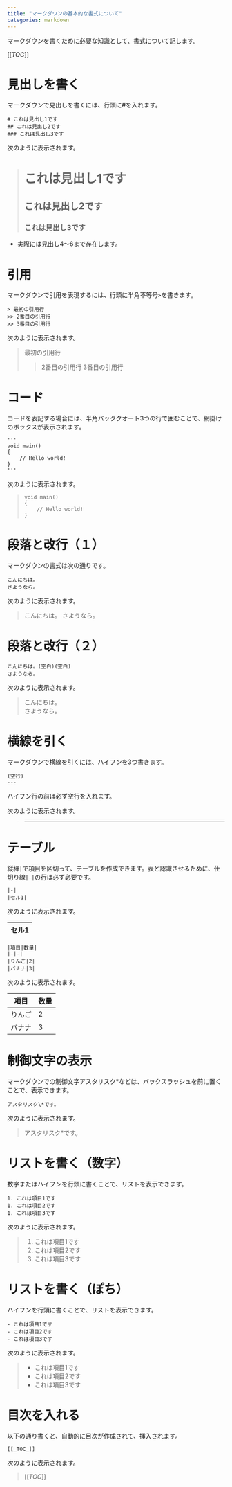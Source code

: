 ```yaml
---
title: "マークダウンの基本的な書式について"
categories: markdown
---
```


マークダウンを書くために必要な知識として、書式について記します。

[[_TOC_]]

# 見出しを書く

マークダウンで見出しを書くには、行頭に#を入れます。

```
# これは見出し1です
## これは見出し2です
### これは見出し3です
```

次のように表示されます。

> # これは見出し1です
> ## これは見出し2です
> ### これは見出し3です

- 実際には見出し4～6まで存在します。

# 引用

マークダウンで引用を表現するには、行頭に半角不等号`>`を書きます。

```
> 最初の引用行
>> 2番目の引用行
>> 3番目の引用行
```

次のように表示されます。

> 最初の引用行
>> 2番目の引用行
>> 3番目の引用行

# コード

コードを表記する場合には、半角バッククオート3つの行で囲むことで、網掛けのボックスが表示されます。

```
'''
void main()
{
    // Hello world!
}
'''
```

次のように表示されます。
> ```
> void main()
> {
>     // Hello world!
> }
> ```

# 段落と改行（１）

マークダウンの書式は次の通りです。

```
こんにちは。
さようなら。
```

次のように表示されます。

> こんにちは。
> さようなら。

# 段落と改行（２）

```
こんにちは。(空白)(空白)
さようなら。
```

次のように表示されます。

> こんにちは。  
> さようなら。

# 横線を引く

マークダウンで横線を引くには、ハイフンを3つ書きます。

```
(空行)
---
```
ハイフン行の前は必ず空行を入れます。

次のように表示されます。

> ---

# テーブル

縦棒`|`で項目を区切って、テーブルを作成できます。表と認識させるために、仕切り線`|-|`の行は必ず必要です。

```
|-|
|セル1|
```

次のように表示されます。

|セル1|
|--|

```
|項目|数量|
|-|-|
|りんご|2|
|バナナ|3|
```

次のように表示されます。

|項目|数量|
|-|-|
|りんご|2|
|バナナ|3|


# 制御文字の表示

マークダウンでの制御文字アスタリスク\*などは、バックスラッシュを前に置くことで、表示できます。

```
アスタリスク\*です。
```
次のように表示されます。

>アスタリスク\*です。

# リストを書く（数字）

数字またはハイフンを行頭に書くことで、リストを表示できます。

```
1. これは項目1です
1. これは項目2です
1. これは項目3です
```

次のように表示されます。

> 1. これは項目1です
> 1. これは項目2です
> 1. これは項目3です

# リストを書く（ぽち）

ハイフンを行頭に書くことで、リストを表示できます。

```
- これは項目1です
- これは項目2です
- これは項目3です
```

次のように表示されます。

> - これは項目1です
> - これは項目2です
> - これは項目3です


# 目次を入れる

以下の通り書くと、自動的に目次が作成されて、挿入されます。

```
[[_TOC_]]
```

次のように表示されます。

> [[_TOC_]]
